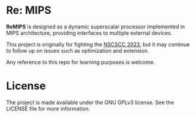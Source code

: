 # Re: MIPS

**ReMIPS** is designed as a dynamic superscalar processor implemented in MIPS architecture, providing interfaces to multiple external devices.

This project is originally for fighting the [NSCSCC 2023](http://www.nscscc.com/), but it may continue to follow up on issues such as optimization and extension.

Any reference to this repo for learning purposes is welcome.

# License

The project is made available under the GNU GPLv3 license. See the LICENSE file for more information.

